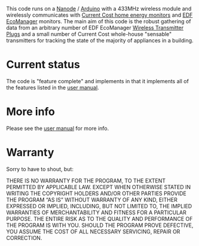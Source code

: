 This code runs on a [Nanode](http://www.nanode.eu/) / [Arduino](http://www.arduino.cc/) with a 433MHz wireless module and wirelessly communicates with [Current Cost home energy monitors](http://www.currentcost.com/products.html) and [EDF EcoManager](http://www.edfenergy.com/products-services/for-your-home/ecomanager/) monitors.  The main aim of this code is the robust gathering of data from an arbitrary number of EDF EcoManager
[Wireless Transmitter Plugs](https://shop.edfenergy.com/Item.aspx?id=540&CategoryID=1) and a small number of
Current Cost whole-house "sensable" transmitters for tracking the state of the majority of appliances
in a building.

Current status
==============

The code is "feature complete" and implements in that it implements all of the features listed in the
[user manual](https://github.com/JackKelly/rfm_edf_ecomanager/wiki).


More info
=========

Please see the [user manual](https://github.com/JackKelly/rfm_edf_ecomanager/wiki) for more info.

Warranty
========

Sorry to have to shout, but:

THERE IS NO WARRANTY FOR THE PROGRAM, TO THE EXTENT PERMITTED BY APPLICABLE
LAW. EXCEPT WHEN OTHERWISE STATED IN WRITING THE COPYRIGHT HOLDERS AND/OR OTHER
PARTIES PROVIDE THE PROGRAM “AS IS” WITHOUT WARRANTY OF ANY KIND, EITHER
EXPRESSED OR IMPLIED, INCLUDING, BUT NOT LIMITED TO, THE IMPLIED WARRANTIES OF
MERCHANTABILITY AND FITNESS FOR A PARTICULAR PURPOSE. THE ENTIRE RISK AS TO THE
QUALITY AND PERFORMANCE OF THE PROGRAM IS WITH YOU. SHOULD THE PROGRAM PROVE
DEFECTIVE, YOU ASSUME THE COST OF ALL NECESSARY SERVICING, REPAIR OR CORRECTION.

